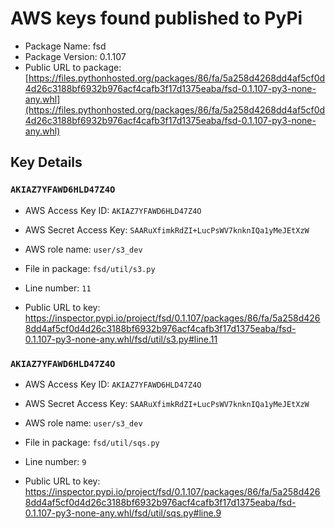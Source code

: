 # AWS keys found published to PyPi

* Package Name: fsd
* Package Version: 0.1.107
* Public URL to package: [https://files.pythonhosted.org/packages/86/fa/5a258d4268dd4af5cf0d4d26c3188bf6932b976acf4cafb3f17d1375eaba/fsd-0.1.107-py3-none-any.whl](https://files.pythonhosted.org/packages/86/fa/5a258d4268dd4af5cf0d4d26c3188bf6932b976acf4cafb3f17d1375eaba/fsd-0.1.107-py3-none-any.whl)

## Key Details

### `AKIAZ7YFAWD6HLD47Z4O`

* AWS Access Key ID: `AKIAZ7YFAWD6HLD47Z4O`
* AWS Secret Access Key: `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` 
* AWS role name: `user/s3_dev`
* File in package: `fsd/util/s3.py`
* Line number: `11`

* Public URL to key: https://inspector.pypi.io/project/fsd/0.1.107/packages/86/fa/5a258d4268dd4af5cf0d4d26c3188bf6932b976acf4cafb3f17d1375eaba/fsd-0.1.107-py3-none-any.whl/fsd/util/s3.py#line.11



### `AKIAZ7YFAWD6HLD47Z4O`

* AWS Access Key ID: `AKIAZ7YFAWD6HLD47Z4O`
* AWS Secret Access Key: `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` 
* AWS role name: `user/s3_dev`
* File in package: `fsd/util/sqs.py`
* Line number: `9`

* Public URL to key: https://inspector.pypi.io/project/fsd/0.1.107/packages/86/fa/5a258d4268dd4af5cf0d4d26c3188bf6932b976acf4cafb3f17d1375eaba/fsd-0.1.107-py3-none-any.whl/fsd/util/sqs.py#line.9


